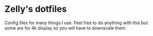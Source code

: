 # Zelly's dotfiles
Config files for many things I use.
Feel free to do anything with this but some are for 4k display so you will have to downscale them.
